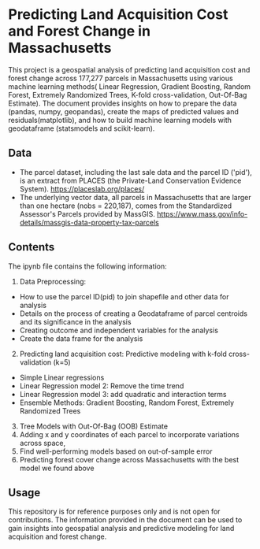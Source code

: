 

# Predicting Land Acquisition Cost and Forest Change in Massachusetts

This project is a geospatial analysis of predicting land acquisition cost and forest change across 177,277 parcels in Massachusetts using various machine learning methods( Linear Regression, Gradient Boosting, Random Forest, Extremely Randomized Trees, K-fold cross-validation, Out-Of-Bag Estimate). The document provides insights on how to prepare the data (pandas, numpy, geopandas), create the maps of predicted values and residuals(matplotlib), and how to build machine learning models with geodataframe (statsmodels and scikit-learn).

## Data
- The parcel dataset, including the last sale data and the parcel ID ('pid'), is an extract from PLACES (the Private-Land Conservation Evidence System).
  https://placeslab.org/places/
- The underlying vector data, all parcels in Massachusetts that are larger than one hectare (nobs = 220,187), comes from the Standardized Assessor's Parcels provided by MassGIS.
  https://www.mass.gov/info-details/massgis-data-property-tax-parcels

## Contents

The ipynb file contains the following information:

1. Data Preprocessing: 
- How to use the parcel ID(pid) to join shapefile and other data for analysis
- Details on the process of creating a Geodataframe of parcel centroids and its significance in the analysis
- Creating outcome and independent variables for the analysis
- Create the data frame for the analysis

2. Predicting land acquisition cost: Predictive modeling with k-fold cross-validation (k=5)
- Simple Linear regressions
- Linear Regression model 2: Remove the time trend
- Linear Regression model 3: add quadratic and interaction terms
- Ensemble Methods: Gradient Boosting, Random Forest, Extremely Randomized Trees
3. Tree Models with Out-Of-Bag (OOB) Estimate
4. Adding x and y coordinates of each parcel to incorporate variations across space,
4. Find well-performing models based on out-of-sample error
5. Predicting forest cover change across Massachusetts with the best model we found above


## Usage

This repository is for reference purposes only and is not open for contributions. The information provided in the document can be used to gain insights into geospatial analysis and predictive modeling for land acquisition and forest change. 

